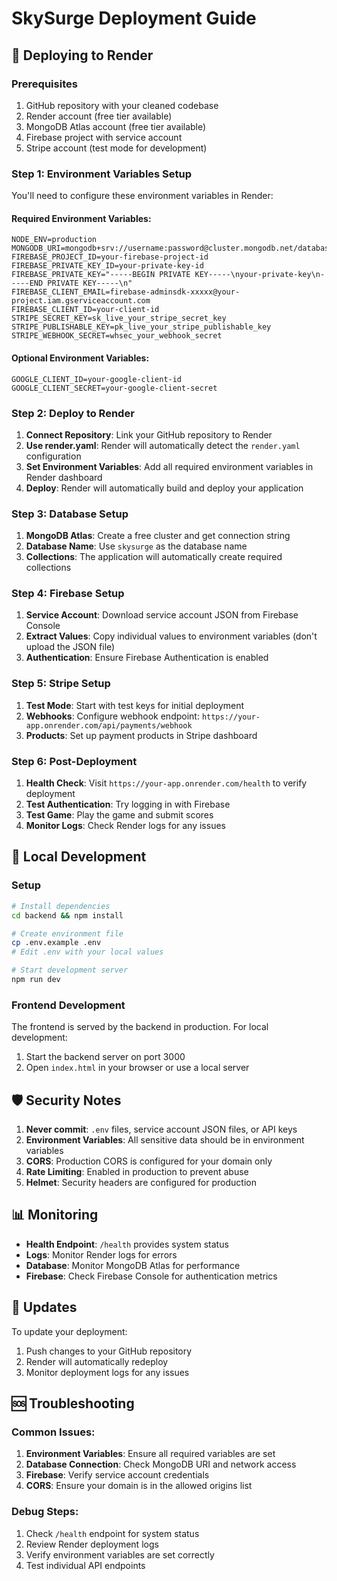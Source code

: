 # SkySurge Deployment Guide

## 🚀 Deploying to Render

### Prerequisites
1. GitHub repository with your cleaned codebase
2. Render account (free tier available)
3. MongoDB Atlas account (free tier available)
4. Firebase project with service account
5. Stripe account (test mode for development)

### Step 1: Environment Variables Setup

You'll need to configure these environment variables in Render:

#### Required Environment Variables:
```
NODE_ENV=production
MONGODB_URI=mongodb+srv://username:password@cluster.mongodb.net/database
FIREBASE_PROJECT_ID=your-firebase-project-id
FIREBASE_PRIVATE_KEY_ID=your-private-key-id
FIREBASE_PRIVATE_KEY="-----BEGIN PRIVATE KEY-----\nyour-private-key\n-----END PRIVATE KEY-----\n"
FIREBASE_CLIENT_EMAIL=firebase-adminsdk-xxxxx@your-project.iam.gserviceaccount.com
FIREBASE_CLIENT_ID=your-client-id
STRIPE_SECRET_KEY=sk_live_your_stripe_secret_key
STRIPE_PUBLISHABLE_KEY=pk_live_your_stripe_publishable_key
STRIPE_WEBHOOK_SECRET=whsec_your_webhook_secret
```

#### Optional Environment Variables:
```
GOOGLE_CLIENT_ID=your-google-client-id
GOOGLE_CLIENT_SECRET=your-google-client-secret
```

### Step 2: Deploy to Render

1. **Connect Repository**: Link your GitHub repository to Render
2. **Use render.yaml**: Render will automatically detect the `render.yaml` configuration
3. **Set Environment Variables**: Add all required environment variables in Render dashboard
4. **Deploy**: Render will automatically build and deploy your application

### Step 3: Database Setup

1. **MongoDB Atlas**: Create a free cluster and get connection string
2. **Database Name**: Use `skysurge` as the database name
3. **Collections**: The application will automatically create required collections

### Step 4: Firebase Setup

1. **Service Account**: Download service account JSON from Firebase Console
2. **Extract Values**: Copy individual values to environment variables (don't upload the JSON file)
3. **Authentication**: Ensure Firebase Authentication is enabled

### Step 5: Stripe Setup

1. **Test Mode**: Start with test keys for initial deployment
2. **Webhooks**: Configure webhook endpoint: `https://your-app.onrender.com/api/payments/webhook`
3. **Products**: Set up payment products in Stripe dashboard

### Step 6: Post-Deployment

1. **Health Check**: Visit `https://your-app.onrender.com/health` to verify deployment
2. **Test Authentication**: Try logging in with Firebase
3. **Test Game**: Play the game and submit scores
4. **Monitor Logs**: Check Render logs for any issues

## 🔧 Local Development

### Setup
```bash
# Install dependencies
cd backend && npm install

# Create environment file
cp .env.example .env
# Edit .env with your local values

# Start development server
npm run dev
```

### Frontend Development
The frontend is served by the backend in production. For local development:
1. Start the backend server on port 3000
2. Open `index.html` in your browser or use a local server

## 🛡️ Security Notes

1. **Never commit**: `.env` files, service account JSON files, or API keys
2. **Environment Variables**: All sensitive data should be in environment variables
3. **CORS**: Production CORS is configured for your domain only
4. **Rate Limiting**: Enabled in production to prevent abuse
5. **Helmet**: Security headers are configured for production

## 📊 Monitoring

- **Health Endpoint**: `/health` provides system status
- **Logs**: Monitor Render logs for errors
- **Database**: Monitor MongoDB Atlas for performance
- **Firebase**: Check Firebase Console for authentication metrics

## 🔄 Updates

To update your deployment:
1. Push changes to your GitHub repository
2. Render will automatically redeploy
3. Monitor deployment logs for any issues

## 🆘 Troubleshooting

### Common Issues:
1. **Environment Variables**: Ensure all required variables are set
2. **Database Connection**: Check MongoDB URI and network access
3. **Firebase**: Verify service account credentials
4. **CORS**: Ensure your domain is in the allowed origins list

### Debug Steps:
1. Check `/health` endpoint for system status
2. Review Render deployment logs
3. Verify environment variables are set correctly
4. Test individual API endpoints
